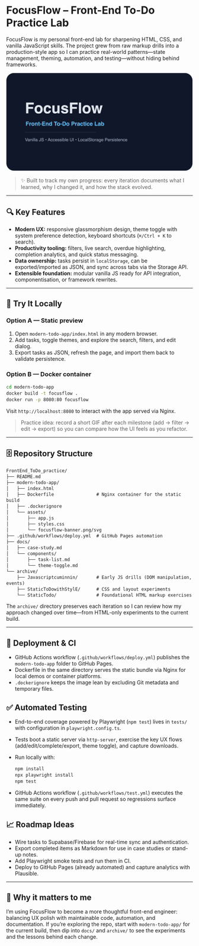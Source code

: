 # FocusFlow – Front-End To-Do Practice Lab

FocusFlow is my personal front-end lab for sharpening HTML, CSS, and vanilla JavaScript skills. The project grew from raw markup drills into a production-style app so I can practice real-world patterns—state management, theming, automation, and testing—without hiding behind frameworks.

![FocusFlow screenshot](modern-todo-app/assets/focusflow-banner.png)

> ✨ Built to track my own progress: every iteration documents what I learned, why I changed it, and how the stack evolved.

---

## 🔍 Key Features

- **Modern UX:** responsive glassmorphism design, theme toggle with system preference detection, keyboard shortcuts (`⌘/Ctrl + K` to search).
- **Productivity tooling:** filters, live search, overdue highlighting, completion analytics, and quick status messaging.
- **Data ownership:** tasks persist in `localStorage`, can be exported/imported as JSON, and sync across tabs via the Storage API.
- **Extensible foundation:** modular vanilla JS ready for API integration, componentisation, or framework rewrites.

---

## 🧪 Try It Locally

### Option A — Static preview

1. Open `modern-todo-app/index.html` in any modern browser.
2. Add tasks, toggle themes, and explore the search, filters, and edit dialog.
3. Export tasks as JSON, refresh the page, and import them back to validate persistence.

### Option B — Docker container

```bash
cd modern-todo-app
docker build -t focusflow .
docker run -p 8080:80 focusflow
```

Visit `http://localhost:8080` to interact with the app served via Nginx.

> Practice idea: record a short GIF after each milestone (add → filter → edit → export) so you can compare how the UI feels as you refactor.

---

## 🗄️ Repository Structure

```
FrontEnd_ToDo_practice/
├── README.md
├── modern-todo-app/
│   ├── index.html
│   ├── Dockerfile                # Nginx container for the static build
│   ├── .dockerignore
│   └── assets/
│       ├── app.js
│       ├── styles.css
│       └── focusflow-banner.png/svg
├── .github/workflows/deploy.yml  # GitHub Pages automation
├── docs/
│   ├── case-study.md
│   └── components/
│       ├── task-list.md
│       └── theme-toggle.md
└── archive/
    ├── Javascriptcuminnin/       # Early JS drills (DOM manipulation, events)
    ├── StaticToDowithStylE/      # CSS and layout experiments
    └── StaticTodo/               # Foundational HTML markup exercises
```

The `archive/` directory preserves each iteration so I can review how my approach changed over time—from HTML-only experiments to the current build.

---

## 🚀 Deployment & CI

- GitHub Actions workflow (`.github/workflows/deploy.yml`) publishes the `modern-todo-app` folder to GitHub Pages.
- Dockerfile in the same directory serves the static bundle via Nginx for local demos or container platforms.
- `.dockerignore` keeps the image lean by excluding Git metadata and temporary files.

## ✅ Automated Testing

- End-to-end coverage powered by Playwright (`npm test`) lives in `tests/` with configuration in `playwright.config.ts`.
- Tests boot a static server via `http-server`, exercise the key UX flows (add/edit/complete/export, theme toggle), and capture downloads.
- Run locally with:

  ```bash
  npm install
  npx playwright install
  npm test
  ```

- GitHub Actions workflow (`.github/workflows/test.yml`) executes the same suite on every push and pull request so regressions surface immediately.

## 📈 Roadmap Ideas

- Wire tasks to Supabase/Firebase for real-time sync and authentication.
- Export completed items as Markdown for use in case studies or stand-up notes.
- Add Playwright smoke tests and run them in CI.
- Deploy to GitHub Pages (already automated) and capture analytics with Plausible.

---

## 🧭 Why it matters to me

I’m using FocusFlow to become a more thoughtful front-end engineer: balancing UX polish with maintainable code, automation, and documentation. If you’re exploring the repo, start with `modern-todo-app/` for the current build, then dip into `docs/` and `archive/` to see the experiments and the lessons behind each change.
